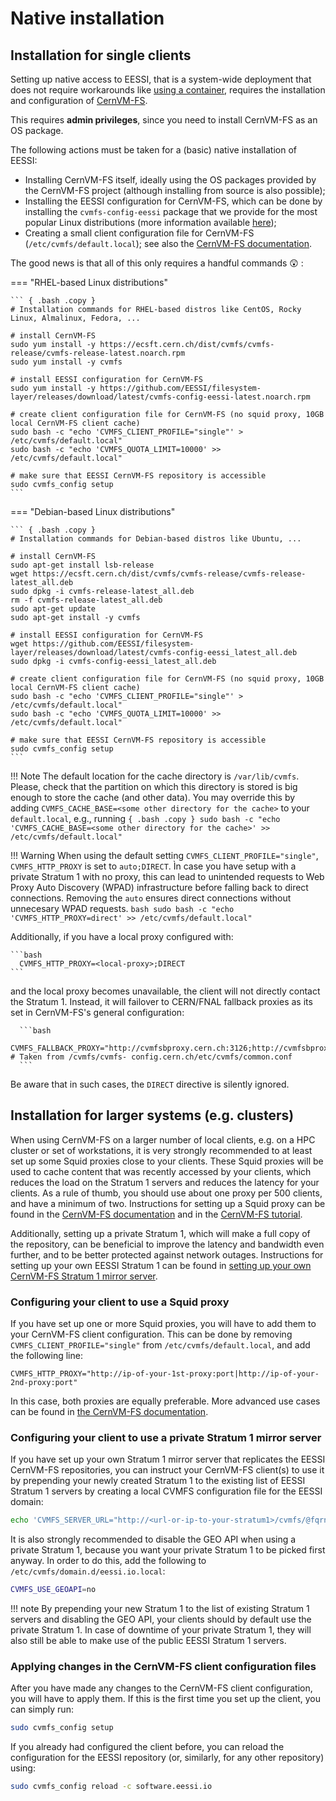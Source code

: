 # Native installation

## Installation for single clients

Setting up native access to EESSI, that is a system-wide deployment that does not require workarounds like
[using a container](eessi_container.md), requires the installation and configuration of [CernVM-FS](https://cernvm.cern.ch/fs).

This requires **admin privileges**, since you need to install CernVM-FS as an OS package.

The following actions must be taken for a (basic) native installation of EESSI:

* Installing CernVM-FS itself, ideally using the OS packages provided by the CernVM-FS project
  (although installing from source is also possible);
* Installing the EESSI configuration for CernVM-FS, which can be done by installing the ``cvmfs-config-eessi``
  package that we provide for the most popular Linux distributions
  (more information available [here](https://github.com/EESSI/filesystem-layer/));
* Creating a small client configuration file for CernVM-FS (``/etc/cvmfs/default.local``);
  see also the [CernVM-FS documentation](https://cvmfs.readthedocs.io/en/stable/cpt-quickstart.html#create-default-local).

The good news is that all of this only requires a handful commands :astonished: :

=== "RHEL-based Linux distributions"

    ``` { .bash .copy }
    # Installation commands for RHEL-based distros like CentOS, Rocky Linux, Almalinux, Fedora, ...

    # install CernVM-FS
    sudo yum install -y https://ecsft.cern.ch/dist/cvmfs/cvmfs-release/cvmfs-release-latest.noarch.rpm
    sudo yum install -y cvmfs

    # install EESSI configuration for CernVM-FS
    sudo yum install -y https://github.com/EESSI/filesystem-layer/releases/download/latest/cvmfs-config-eessi-latest.noarch.rpm

    # create client configuration file for CernVM-FS (no squid proxy, 10GB local CernVM-FS client cache)
    sudo bash -c "echo 'CVMFS_CLIENT_PROFILE="single"' > /etc/cvmfs/default.local"
    sudo bash -c "echo 'CVMFS_QUOTA_LIMIT=10000' >> /etc/cvmfs/default.local"

    # make sure that EESSI CernVM-FS repository is accessible
    sudo cvmfs_config setup
    ```

=== "Debian-based Linux distributions"

    ``` { .bash .copy }
    # Installation commands for Debian-based distros like Ubuntu, ...

    # install CernVM-FS
    sudo apt-get install lsb-release
    wget https://ecsft.cern.ch/dist/cvmfs/cvmfs-release/cvmfs-release-latest_all.deb
    sudo dpkg -i cvmfs-release-latest_all.deb
    rm -f cvmfs-release-latest_all.deb
    sudo apt-get update
    sudo apt-get install -y cvmfs

    # install EESSI configuration for CernVM-FS
    wget https://github.com/EESSI/filesystem-layer/releases/download/latest/cvmfs-config-eessi_latest_all.deb
    sudo dpkg -i cvmfs-config-eessi_latest_all.deb

    # create client configuration file for CernVM-FS (no squid proxy, 10GB local CernVM-FS client cache)
    sudo bash -c "echo 'CVMFS_CLIENT_PROFILE="single"' > /etc/cvmfs/default.local"
    sudo bash -c "echo 'CVMFS_QUOTA_LIMIT=10000' >> /etc/cvmfs/default.local"

    # make sure that EESSI CernVM-FS repository is accessible
    sudo cvmfs_config setup
    ```

!!! Note
    The default location for the cache directory is `/var/lib/cvmfs`. Please,
    check that the partition on which this directory is stored is big enough to
    store the cache (and other data). You may override this by adding
    `CVMFS_CACHE_BASE=<some other directory for the cache>` to your
    `default.local`, e.g., running
    ``` { .bash .copy }
    sudo bash -c "echo 'CVMFS_CACHE_BASE=<some other directory for the cache>' >> /etc/cvmfs/default.local"
    ```

!!! Warning
    When using the default setting `CVMFS_CLIENT_PROFILE="single"`,  `CVMFS_HTTP_PROXY` is set to `auto;DIRECT`. Ìn case you have setup with a private Stratum 1 with no proxy, this can lead to unintended requests to Web Proxy Auto Discovery (WPAD) infrastructure before falling back to direct connections. Removing the `auto` ensures direct connections without unnecesary WPAD requests.
    ```bash
      sudo bash -c "echo 'CVMFS_HTTP_PROXY=direct' >> /etc/cvmfs/default.local"
    ```

  Additionally, if you have a local proxy configured with:

    ```bash
      CVMFS_HTTP_PROXY=<local-proxy>;DIRECT
    ```

  and the local proxy becomes unavailable, the client will not directly contact the Stratum 1. Instead, it will failover to CERN/FNAL fallback proxies as its set in CernVM-FS's general configuration:

      ```bash
      CVMFS_FALLBACK_PROXY="http://cvmfsbproxy.cern.ch:3126;http://cvmfsbproxy.fnal.gov:3126 # Taken from /cvmfs/cvmfs- config.cern.ch/etc/cvmfs/common.conf
      ```
  Be aware that in such cases, the `DIRECT` directive is silently ignored.

## Installation for larger systems (e.g. clusters)

When using CernVM-FS on a larger number of local clients, e.g. on a HPC cluster or set of workstations,
it is very strongly recommended to at least set up some Squid proxies close to your clients.
These Squid proxies will be used to cache content that was recently accessed by your clients,
which reduces the load on the Stratum 1 servers and reduces the latency for your clients.
As a rule of thumb, you should use about one proxy per 500 clients, and have a minimum of two.
Instructions for setting up a Squid proxy can be found in the [CernVM-FS documentation](https://cvmfs.readthedocs.io/en/stable/cpt-squid.html) and
in the [CernVM-FS tutorial](https://cvmfs-contrib.github.io/cvmfs-tutorial-2021/03_stratum1_proxies/#32-setting-up-a-proxy).

Additionally, setting up a private Stratum 1, which will make a full copy of the repository,
 can be beneficial to improve the latency and bandwidth even further, and to be better protected against network outages.
Instructions for setting up your own EESSI Stratum 1 can be found in [setting up your own CernVM-FS Stratum 1 mirror server](../filesystem_layer/stratum1.md).

### Configuring your client to use a Squid proxy

If you have set up one or more Squid proxies, you will have to add them to your CernVM-FS client configuration.
This can be done by removing `CVMFS_CLIENT_PROFILE="single"` from `/etc/cvmfs/default.local`, and add the following line:

```
CVMFS_HTTP_PROXY="http://ip-of-your-1st-proxy:port|http://ip-of-your-2nd-proxy:port"
```

In this case, both proxies are equally preferable.
More advanced use cases can be found in [the CernVM-FS documentation](https://cvmfs.readthedocs.io/en/stable/cpt-configure.html#proxy-list-examples).

### Configuring your client to use a private Stratum 1 mirror server

If you have set up your own Stratum 1 mirror server that replicates the EESSI CernVM-FS repositories,
you can instruct your CernVM-FS client(s) to use it by prepending your newly created Stratum 1 to the existing list of EESSI Stratum 1 servers by creating a local CVMFS configuration file for the EESSI domain:

```bash
echo 'CVMFS_SERVER_URL="http://<url-or-ip-to-your-stratum1>/cvmfs/@fqrn@;$CVMFS_SERVER_URL"' | sudo tee -a /etc/cvmfs/domain.d/eessi.io.local
```

It is also strongly recommended to disable the GEO API when using a private Stratum 1, because you want your private Stratum 1 to be picked first anyway.
In order to do this, add the following to `/etc/cvmfs/domain.d/eessi.io.local`:

```bash
CVMFS_USE_GEOAPI=no
```

!!! note
    By prepending your new Stratum 1 to the list of existing Stratum 1 servers and disabling the GEO API, your clients should by default use the private Stratum 1.
    In case of downtime of your private Stratum 1, they will also still be able to make use of the public EESSI Stratum 1 servers.


### Applying changes in the CernVM-FS client configuration files

After you have made any changes to the CernVM-FS client configuration, you will have to apply them.
If this is the first time you set up the client, you can simply run:

```bash
sudo cvmfs_config setup
```

If you already had configured the client before, you can reload the configuration for the EESSI repository (or, similarly, for any other repository) using:

```bash
sudo cvmfs_config reload -c software.eessi.io
```

